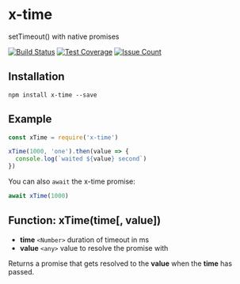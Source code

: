 # x-time
setTimeout() with native promises

[![Build Status](https://travis-ci.org/robojones/x-time.svg?branch=master)](https://travis-ci.org/robojones/x-time)
[![Test Coverage](https://codeclimate.com/github/robojones/x-time/badges/coverage.svg)](https://codeclimate.com/github/robojones/x-time/coverage)
[![Issue Count](https://codeclimate.com/github/robojones/x-time/badges/issue_count.svg)](https://codeclimate.com/github/robojones/x-time)

## Installation

```
npm install x-time --save
```

## Example

```javascript
const xTime = require('x-time')

xTime(1000, 'one').then(value => {
  console.log(`waited ${value} second`)
})
```

You can also `await` the x-time promise:

```javascript
await xTime(1000)
```

## Function: xTime(time[, value])

- __time__ `<Number>` duration of timeout in ms
- __value__ `<any>` value to resolve the promise with

Returns a promise that gets resolved to the __value__ when the __time__ has passed.

